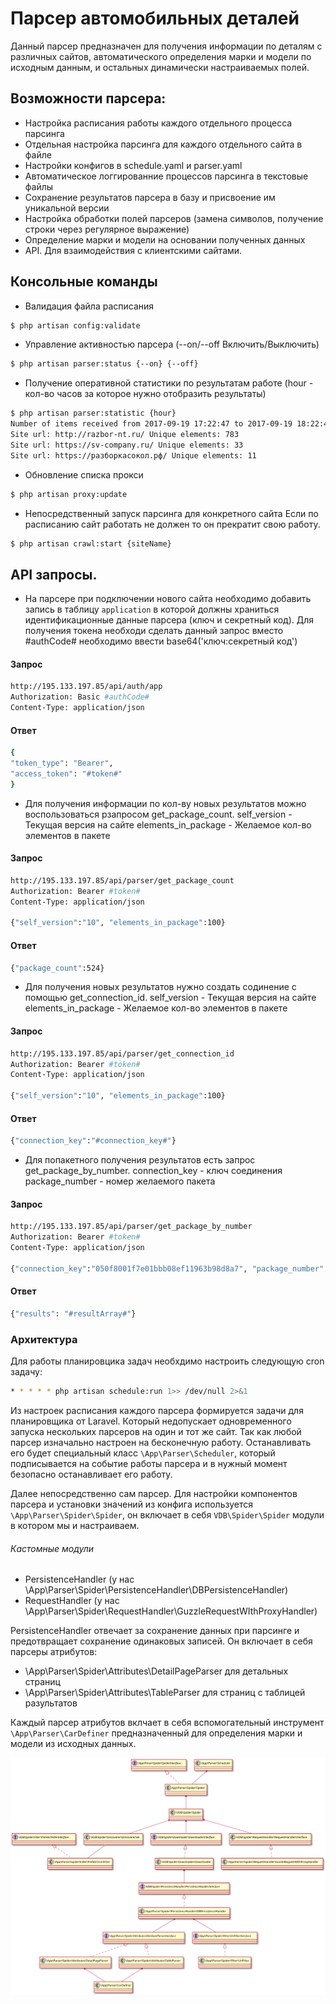 # Парсер автомобильных деталей

Данный парсер предназначен для получения информации по деталям с различных сайтов, автоматического определения марки и модели по исходным данным, и остальных динамически настраиваемых полей.

## Возможности парсера:

  - Настройка расписания работы каждого отдельного процесса парсинга
  - Отдельная настройка парсинга для каждого отдельного сайта в файле
  - Настройки конфигов в schedule.yaml и parser.yaml
  - Автоматическое логгированние процессов парсинга в текстовые файлы
  - Сохранение результатов парсера в базу и присвоение им уникальной версии
  - Настройка обработки полей парсеров (замена символов, получение строки через регулярное выражение)
  - Определение марки и модели на основании полученных данных
  - API. Для взаимодействия с клиентскими сайтами.

## Консольные команды

  - Валидация файла расписания
```sh
$ php artisan config:validate
```
  - Управление активностью парсера (--on/--off Включить/Выключить)
```sh
$ php artisan parser:status {--on} {--off}
```
  - Получение оперативной статистики по результатам работе (hour - кол-во часов за которое нужно отобразить результаты)
```sh
$ php artisan parser:statistic {hour}
Number of items received from 2017-09-19 17:22:47 to 2017-09-19 18:22:47:
Site url: http://razbor-nt.ru/ Unique elements: 783
Site url: https://sv-company.ru/ Unique elements: 33
Site url: https://разборкасокол.рф/ Unique elements: 11
```
  - Обновление списка прокси
```sh
$ php artisan proxy:update
```
  - Непосредственный запуск парсинга для конкретного сайта
Если по расписанию сайт работать не должен то он прекратит свою работу.
```sh
$ php artisan crawl:start {siteName}
```

## API запросы.

  - На парсере при подключении нового сайта необходимо добавить запись в таблицу ```application``` в которой должны храниться идентификационные данные парсера (ключ и секретный код). Для получения токена необходи сделать данный запрос вместо #authCode# необходимо ввести base64('ключ:секретный код')
#### Запрос
```sh
http://195.133.197.85/api/auth/app
Authorization: Basic #authCode#
Content-Type: application/json
```
#### Ответ
```sh
{
"token_type": "Bearer",
"access_token": "#token#"
}
```

  - Для получения информации по кол-ву новых результатов можно воспользоваться pзапросом get_package_count.
self_version - Текущая версия на сайте
elements_in_package - Желаемое кол-во элементов в пакете
#### Запрос
```sh
http://195.133.197.85/api/parser/get_package_count
Authorization: Bearer #token#
Content-Type: application/json

{"self_version":"10", "elements_in_package":100}
```
#### Ответ
```sh
{"package_count":524}
```

  - Для получения новых результатов нужно создать содинение с помощью get_connection_id.
self_version - Текущая версия на сайте
elements_in_package - Желаемое кол-во элементов в пакете
#### Запрос
```sh
http://195.133.197.85/api/parser/get_connection_id
Authorization: Bearer #token#
Content-Type: application/json

{"self_version":"10", "elements_in_package":100}
```
#### Ответ
```sh
{"connection_key":"#connection_key#"}
```

  - Для попакетного получения результатов есть запрос get_package_by_number.
connection_key - ключ соединения
package_number - номер желаемого пакета
#### Запрос
```sh
http://195.133.197.85/api/parser/get_package_by_number
Authorization: Bearer #token#
Content-Type: application/json

{"connection_key":"050f8001f7e01bbb08ef11963b98d8a7", "package_number":1}
```
#### Ответ
```sh
{"results": "#resultArray#"}
```

### Архитектура

Для работы планировцика задач необхдимо настроить следующую cron задачу:
```sh
* * * * * php artisan schedule:run 1>> /dev/null 2>&1
```
Из настроек расписания каждого парсера формируется задачи для планировщика от Laravel. Который недопускает одновременного запуска нескольких парсеров на один и тот же сайт.
Так как любой парсер изначально настроен на бесконечную работу. Останавливать его будет специальный класс ```\App\Parser\Scheduler```, который подписывается на событие работы парсера и в нужный момент безопасно останавливает его работу.

Далее непосредственно сам парсер. 
Для настройки компонентов парсера и установки значений из конфига используется ```\App\Parser\Spider\Spider```, он включает в себя ```VDB\Spider\Spider``` модули в котором мы и настраиваем.

###### Кастомные модули
 - PersistenceHandler (у нас \App\Parser\Spider\PersistenceHandler\DBPersistenceHandler)
 - RequestHandler (у нас \App\Parser\Spider\RequestHandler\GuzzleRequestWIthProxyHandler)

PersistenceHandler отвечает за сохранение данных при парсинге и предотвращает сохранение одинаковых записей. Он включает в себя парсеры атрибутов:
- \App\Parser\Spider\Attributes\DetailPageParser для детальных страниц
- \App\Parser\Spider\Attributes\TableParser для страниц с таблицей разультатов

Каждый парсер атрибутов вклчает в себя вспомогательный инструмент ```\App\Parser\CarDefiner``` предназначенный для определения марки и модели из исходных данных.

![Диаграмма классов](storage/infoMd/umlSvg.svg)